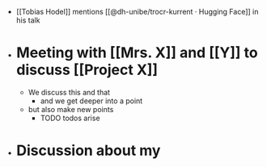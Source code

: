 - [[Tobias Hodel]] mentions [[@dh-unibe/trocr-kurrent · Hugging Face]] in his talk
- # Meeting with [[Mrs. X]] and [[Y]] to discuss [[Project X]]
	- We discuss this and that
		- and we get deeper into a point
	- but also make new points
		- TODO todos arise
- # Discussion about my